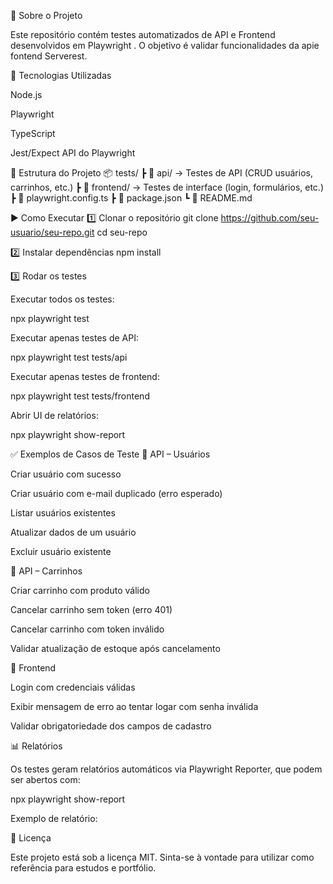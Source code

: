 
📌 Sobre o Projeto

Este repositório contém testes automatizados de API e Frontend desenvolvidos em Playwright
.
O objetivo é validar funcionalidades da apie fontend Serverest.

🚀 Tecnologias Utilizadas

Node.js

Playwright

TypeScript

Jest/Expect API do Playwright

📂 Estrutura do Projeto
📦 tests/
 ┣ 📂 api/          → Testes de API (CRUD usuários, carrinhos, etc.)
 ┣ 📂 frontend/     → Testes de interface (login, formulários, etc.)
 ┣ 📜 playwright.config.ts
 ┣ 📜 package.json
 ┗ 📜 README.md

▶️ Como Executar
1️⃣ Clonar o repositório
git clone https://github.com/seu-usuario/seu-repo.git
cd seu-repo

2️⃣ Instalar dependências
npm install

3️⃣ Rodar os testes

Executar todos os testes:

npx playwright test


Executar apenas testes de API:

npx playwright test tests/api


Executar apenas testes de frontend:

npx playwright test tests/frontend


Abrir UI de relatórios:

npx playwright show-report

✅ Exemplos de Casos de Teste
🔹 API – Usuários

Criar usuário com sucesso

Criar usuário com e-mail duplicado (erro esperado)

Listar usuários existentes

Atualizar dados de um usuário

Excluir usuário existente

🔹 API – Carrinhos

Criar carrinho com produto válido

Cancelar carrinho sem token (erro 401)

Cancelar carrinho com token inválido

Validar atualização de estoque após cancelamento

🔹 Frontend

Login com credenciais válidas

Exibir mensagem de erro ao tentar logar com senha inválida

Validar obrigatoriedade dos campos de cadastro

📊 Relatórios

Os testes geram relatórios automáticos via Playwright Reporter, que podem ser abertos com:

npx playwright show-report


Exemplo de relatório:


📝 Licença

Este projeto está sob a licença MIT.
Sinta-se à vontade para utilizar como referência para estudos e portfólio.
